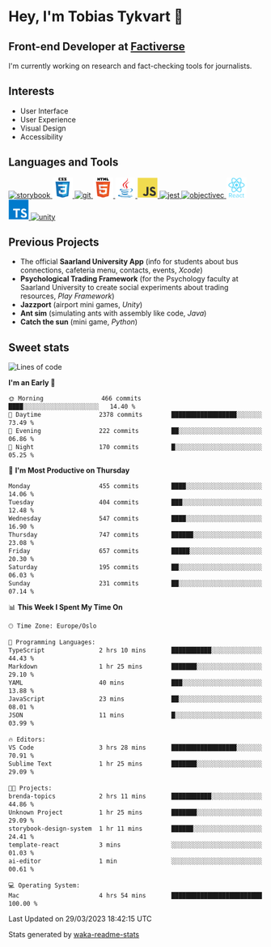 # Hey, I'm Tobias Tykvart 🦉

## Front-end Developer at [Factiverse](https://www.factiverse.no/)

I'm currently working on research and fact-checking tools for journalists.

## Interests

- User Interface
- User Experience
- Visual Design
- Accessibility

## Languages and Tools

<!-- https://devicon.dev/ -->
<p align="left"> <a href="https://storybook.js.org/" target="_blank" rel="noreferrer"> <img src="https://cdn.jsdelivr.net/gh/devicons/devicon/icons/storybook/storybook-original.svg" alt="storybook" width="40" height="40"/> </a> <a href="https://www.w3schools.com/css/" target="_blank" rel="noreferrer"> <img src="https://raw.githubusercontent.com/devicons/devicon/master/icons/css3/css3-original-wordmark.svg" alt="css3" width="40" height="40"/> </a> <a href="https://git-scm.com/" target="_blank" rel="noreferrer"> <img src="https://www.vectorlogo.zone/logos/git-scm/git-scm-icon.svg" alt="git" width="40" height="40"/> </a> <a href="https://www.w3.org/html/" target="_blank" rel="noreferrer"> <img src="https://raw.githubusercontent.com/devicons/devicon/master/icons/html5/html5-original-wordmark.svg" alt="html5" width="40" height="40"/> </a> <a href="https://www.java.com" target="_blank" rel="noreferrer"> <img src="https://raw.githubusercontent.com/devicons/devicon/master/icons/java/java-original.svg" alt="java" width="40" height="40"/> </a> <a href="https://developer.mozilla.org/en-US/docs/Web/JavaScript" target="_blank" rel="noreferrer"> <img src="https://raw.githubusercontent.com/devicons/devicon/master/icons/javascript/javascript-original.svg" alt="javascript" width="40" height="40"/> </a> <a href="https://jestjs.io" target="_blank" rel="noreferrer"> <img src="https://www.vectorlogo.zone/logos/jestjsio/jestjsio-icon.svg" alt="jest" width="40" height="40"/> </a> <a href="https://developer.apple.com/library/archive/documentation/Cocoa/Conceptual/ProgrammingWithObjectiveC/Introduction/Introduction.html" target="_blank" rel="noreferrer"> <img src="https://www.vectorlogo.zone/logos/apple_objectivec/apple_objectivec-icon.svg" alt="objectivec" width="40" height="40"/> </a> <a href="https://reactjs.org/" target="_blank" rel="noreferrer"> <img src="https://raw.githubusercontent.com/devicons/devicon/master/icons/react/react-original-wordmark.svg" alt="react" width="40" height="40"/> </a> <a href="https://www.typescriptlang.org/" target="_blank" rel="noreferrer"> <img src="https://raw.githubusercontent.com/devicons/devicon/master/icons/typescript/typescript-original.svg" alt="typescript" width="40" height="40"/> </a> <a href="https://unity.com/" target="_blank" rel="noreferrer"> <img src="https://www.vectorlogo.zone/logos/unity3d/unity3d-icon.svg" alt="unity" width="40" height="40"/> </a> </p>

## Previous Projects

- The official **Saarland University App** (info for students about bus connections, cafeteria menu, contacts, events, _Xcode_)
- **Psychological Trading Framework** (for the Psychology faculty at Saarland University to create social experiments about trading resources, _Play Framework_)
- **Jazzport** (airport mini games, _Unity_)
- **Ant sim** (simulating ants with assembly like code, _Java_)
- **Catch the sun** (mini game, _Python_)

## Sweet stats

<!--START_SECTION:waka-->
![Lines of code](https://img.shields.io/badge/From%20Hello%20World%20I%27ve%20Written-6.2%20million%20lines%20of%20code-blue)

**I'm an Early 🐤** 

```text
🌞 Morning                466 commits         ████░░░░░░░░░░░░░░░░░░░░░   14.40 % 
🌆 Daytime                2378 commits        ██████████████████░░░░░░░   73.49 % 
🌃 Evening                222 commits         ██░░░░░░░░░░░░░░░░░░░░░░░   06.86 % 
🌙 Night                  170 commits         █░░░░░░░░░░░░░░░░░░░░░░░░   05.25 % 
```
📅 **I'm Most Productive on Thursday** 

```text
Monday                   455 commits         ████░░░░░░░░░░░░░░░░░░░░░   14.06 % 
Tuesday                  404 commits         ███░░░░░░░░░░░░░░░░░░░░░░   12.48 % 
Wednesday                547 commits         ████░░░░░░░░░░░░░░░░░░░░░   16.90 % 
Thursday                 747 commits         ██████░░░░░░░░░░░░░░░░░░░   23.08 % 
Friday                   657 commits         █████░░░░░░░░░░░░░░░░░░░░   20.30 % 
Saturday                 195 commits         ██░░░░░░░░░░░░░░░░░░░░░░░   06.03 % 
Sunday                   231 commits         ██░░░░░░░░░░░░░░░░░░░░░░░   07.14 % 
```


📊 **This Week I Spent My Time On** 

```text
🕑︎ Time Zone: Europe/Oslo

💬 Programming Languages: 
TypeScript               2 hrs 10 mins       ███████████░░░░░░░░░░░░░░   44.43 % 
Markdown                 1 hr 25 mins        ███████░░░░░░░░░░░░░░░░░░   29.10 % 
YAML                     40 mins             ███░░░░░░░░░░░░░░░░░░░░░░   13.88 % 
JavaScript               23 mins             ██░░░░░░░░░░░░░░░░░░░░░░░   08.01 % 
JSON                     11 mins             █░░░░░░░░░░░░░░░░░░░░░░░░   03.99 % 

🔥 Editors: 
VS Code                  3 hrs 28 mins       ██████████████████░░░░░░░   70.91 % 
Sublime Text             1 hr 25 mins        ███████░░░░░░░░░░░░░░░░░░   29.09 % 

🐱‍💻 Projects: 
brenda-topics            2 hrs 11 mins       ███████████░░░░░░░░░░░░░░   44.86 % 
Unknown Project          1 hr 25 mins        ███████░░░░░░░░░░░░░░░░░░   29.09 % 
storybook-design-system  1 hr 11 mins        ██████░░░░░░░░░░░░░░░░░░░   24.41 % 
template-react           3 mins              ░░░░░░░░░░░░░░░░░░░░░░░░░   01.03 % 
ai-editor                1 min               ░░░░░░░░░░░░░░░░░░░░░░░░░   00.61 % 

💻 Operating System: 
Mac                      4 hrs 54 mins       █████████████████████████   100.00 % 
```


 Last Updated on 29/03/2023 18:42:15 UTC
<!--END_SECTION:waka-->

Stats generated by [waka-readme-stats](https://github.com/anmol098/waka-readme-stats)
